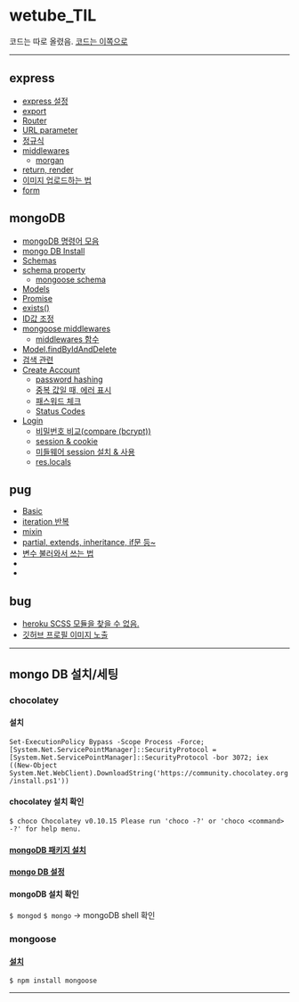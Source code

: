 # wetube_TIL

코드는 따로 올렸음.
<a href="https://github.com/leesaewa/wetube-reloaded">코드는 이쪽으로</a>

-------


## express
- <a href="https://github.com/leesaewa/wetube_TIL/blob/main/express/express_setting.md">express 설정</a>
- <a href="https://github.com/leesaewa/wetube_TIL/blob/main/express/export.md">export</a>
- <a href="https://github.com/leesaewa/wetube_TIL/blob/main/express/router.md">Router</a>
- <a href="https://github.com/leesaewa/wetube_TIL/blob/main/express/parameter.md">URL parameter</a>
- <a href="https://github.com/leesaewa/wetube_TIL/blob/main/express/parameter.md#%EC%A0%95%EA%B7%9C%EC%8B%9D">정규식</a>
- <a href="https://github.com/leesaewa/wetube_TIL/blob/main/express/middlewares.md">middlewares</a>
  - <a href="https://github.com/leesaewa/wetube_TIL/blob/main/express/morgan.md">morgan</a>
- <a href="https://github.com/leesaewa/wetube_TIL/blob/main/express/return_render.md">return, render</a>
- <a href="https://github.com/leesaewa/wetube_TIL/blob/main/express/img-upload.md">이미지 업로드하는 법</a>
- <a href="https://github.com/leesaewa/wetube_TIL/blob/main/express/form.md">form</a>



## mongoDB
- <a href="https://github.com/leesaewa/wetube_TIL/blob/main/mongoDB/guide.md">mongoDB 명령어 모음</a>
- <a href="https://github.com/leesaewa/wetube_TIL/blob/main/mongoDB/mongodb_install.md">mongo DB Install</a>
- <a href="https://github.com/leesaewa/wetube_TIL/blob/main/mongoDB/operations.md#schemas">Schemas</a>
- <a href="https://github.com/leesaewa/wetube_TIL/blob/main/study/220711.md#schema-property%EC%86%8D%EC%84%B1">schema property</a>
  - <a href="https://github.com/leesaewa/wetube_TIL/blob/main/mongoDB/schema.md">mongoose schema</a>
- <a href="https://github.com/leesaewa/wetube_TIL/blob/main/mongoDB/operations.md#models">Models</a>
- <a href="https://github.com/leesaewa/wetube_TIL/blob/main/mongoDB/operations.md#promise">Promise</a>
- <a href="https://github.com/leesaewa/wetube_TIL/blob/main/study/220711.md#exists">exists()</a>
- <a href="https://github.com/leesaewa/wetube_TIL/blob/main/study/220711.md#id%EA%B0%92-%EC%A1%B0%EC%A0%95">ID값 조정</a>
- <a href="https://github.com/leesaewa/wetube_TIL/blob/main/study/220712.md#mongoose-middlewares">mongoose middlewares</a>
  - <a href="https://github.com/leesaewa/wetube_TIL/blob/main/study/220712.md#1-%ED%95%A8%EC%88%98-%EB%A7%8C%EB%93%A4%EA%B8%B0">middlewares 함수</a>
- <a href="https://github.com/leesaewa/wetube_TIL/blob/main/study/220712.md#%EB%8F%99%EC%98%81%EC%83%81-%EC%82%AD%EC%A0%9C">Model.findByIdAndDelete</a>
- <a href="https://github.com/leesaewa/wetube_TIL/blob/main/study/220712.md#%EA%B2%80%EC%83%89">검색 관련</a>
- <a href="https://github.com/leesaewa/wetube_TIL/blob/main/study/220714.md#create-account">Create Account</a>
  - <a href="https://github.com/leesaewa/wetube_TIL/blob/main/study/220714.md#password-hashing">password hashing</a>
  - <a href="https://github.com/leesaewa/wetube_TIL/blob/main/study/220714.md#%EC%A4%91%EB%B3%B5-%EA%B0%92%EC%9D%BC-%EB%95%8C-%EC%97%90%EB%9F%AC-%ED%91%9C%EC%8B%9C">중복 값일 때, 에러 표시</a>
  - <a href="https://github.com/leesaewa/wetube_TIL/blob/main/study/220714.md#password%EC%B2%B4%ED%81%AC">패스워드 체크</a>
   - <a href="https://github.com/leesaewa/wetube_TIL/blob/main/study/220714.md#status-codes">Status Codes</a>
- <a href="https://github.com/leesaewa/wetube_TIL/blob/main/study/220714.md#login">Login</a>
  - <a href="https://github.com/leesaewa/wetube_TIL/blob/main/study/220714.md#compare-bcrypt">비밀번호 비교(compare (bcrypt))</a>
  - <a href="https://github.com/leesaewa/wetube_TIL/blob/main/study/220714.md#session--cookie">session & cookie</a>
  - <a href="https://github.com/leesaewa/wetube_TIL/blob/main/study/220714.md#%EB%AF%B8%EB%93%A4%EC%9B%A8%EC%96%B4-session-%EC%84%A4%EC%B9%98--%EC%82%AC%EC%9A%A9">미들웨어 session 설치 & 사용</a>
  - <a href="https://github.com/leesaewa/wetube_TIL/blob/main/study/220714.md#reslocals">res.locals</a>



## pug
- <a href="https://github.com/leesaewa/wetube_TIL/blob/main/pug/define.md">Basic</a>
- <a href="https://github.com/leesaewa/wetube_TIL/blob/main/pug/iteration.md">iteration 반복</a>
- <a href="https://github.com/leesaewa/wetube_TIL/blob/main/pug/mixin.md">mixin</a>
- <a href="https://github.com/leesaewa/wetube_TIL/blob/main/pug/property.md">partial, extends, inheritance, if문 등~</a>
- <a href="https://github.com/leesaewa/wetube_TIL/blob/main/pug/fake_arraydb.md#%EB%A7%81%ED%81%AC%EC%97%90-%EB%B3%80%EC%88%98%EB%A5%BC-%EB%8B%B4%EB%8A%94-%EB%B2%95">변수 불러와서 쓰는 법</a>
- <a href=""></a>
- <a href=""></a>

## bug
- <a href="https://github.com/leesaewa/wetube_TIL/blob/main/bug/heroku.md">heroku SCSS 모듈을 찾을 수 없음.</a>
- <a href="https://github.com/leesaewa/wetube_TIL/blob/main/bug/github_login.md">깃허브 프로필 이미지 노출</a>



-----------

## mongo DB 설치/세팅
### chocolatey
#### 설치
``Set-ExecutionPolicy Bypass -Scope Process -Force; [System.Net.ServicePointManager]::SecurityProtocol = [System.Net.ServicePointManager]::SecurityProtocol -bor 3072; iex ((New-Object System.Net.WebClient).DownloadString('https://community.chocolatey.org/install.ps1'))``

#### chocolatey 설치 확인
``$ choco
Chocolatey v0.10.15
Please run 'choco -?' or 'choco <command> -?' for help menu.``

#### <a href="https://community.chocolatey.org/packages?q=mongodb">mongoDB 패키지 설치</a>

#### <a href="https://webigotr.tistory.com/241">mongo DB 설정</a>

#### mongoDB 설치 확인
``$ mongod``
``$ mongo`` -> mongoDB shell 확인

### mongoose
#### <a href="https://www.npmjs.com/package/mongoose">설치</a>
``$ npm install mongoose``

-----

